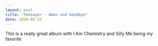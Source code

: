 ```yaml
---
layout: post
title: "Yeasayer - Amen and Goodbye"
date: 2016-05-25
---
```


This is a really great album with I Am Chemistry and Silly Me being my favorite
